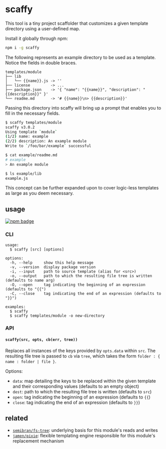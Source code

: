# scaffy
This tool is a tiny project scaffolder that customizes a given template directory using a user-defined map.

Install it globally through npm:

```sh
npm i -g scaffy
```

The following represents an example directory to be used as a template. Notice the fields in double braces.

```
templates/module
├── lib
│   └── {{name}}.js -> ''
├── license         -> ...
├── package.json    -> '{ "name": "{{name}}", "description": "{{description}}" }'
└── readme.md       -> '# {{name}}\n> {{description}}'
```

Passing this directory into scaffy will bring up a prompt that enables you to fill in the necessary fields.

```sh
$ scaffy templates/module
scaffy v3.0.2
Using template `module`
(1/2) name: example
(2/2) description: An example module
Write to `/foo/bar/example` successful

$ cat example/readme.md
# example
> An example module

$ ls example/lib
example.js
```

This concept can be further expanded upon to cover logic-less templates as large as you deem necessary.

## usage
[![npm badge]][npm package]

### CLI
```
usage:
  $ scaffy [src] [options]

options:
  -h, --help     show this help message
  -v, --version  display package version
  -i, --input    path to source template (alias for <src>)
  -o, --output   path to which the resulting file tree is written (defaults to name arg)
  -O, --open     tag indicating the beginning of an expression (defaults to "{{")
  -C, --close    tag indicating the end of an expression (defaults to "}}")

examples:
  $ scaffy
  $ scaffy templates/module -o new-directory
```

### API

#### `scaffy(src, opts, cb(err, tree))`
Replaces all instances of the keys provided by `opts.data` within `src`. The resulting file tree is passed to `cb` via `tree`, which takes the form `folder : { name : folder | file }`.

Options:
* `data`: map detailing the keys to be replaced within the given template and their corresponding values (defaults to an empty object)
* `dest`: path to which the resulting file tree is written (defaults to `src`)
* `open`: tag indicating the beginning of an expression (defaults to `{{`)
* `close`: tag indicating the end of an expression (defaults to `}}`)

## related
* [`semibran/fs-tree`][semibran/fs-tree]: underlying basis for this module's reads and writes
* [`jamen/pixie`][jamen/pixie]: flexible templating engine responsible for this module's replacement mechanism

[npm badge]:        https://nodei.co/npm/scaffy.png?mini
[npm package]:      https://npmjs.com/package/scaffy
[semibran/fs-tree]: https://github.com/semibran/fs-tree
[jamen/pixie]:      https://github.com/jamen/pixie
